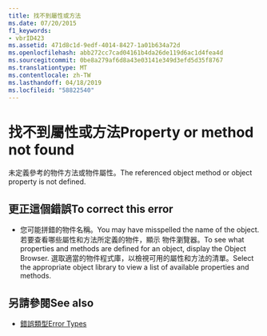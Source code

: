 ```yaml
---
title: 找不到屬性或方法
ms.date: 07/20/2015
f1_keywords:
- vbrID423
ms.assetid: 471d8c1d-9edf-4014-8427-1a01b634a72d
ms.openlocfilehash: abb272cc7cad04161b4da26de119d6ac1d4fea4d
ms.sourcegitcommit: 0be8a279af6d8a43e03141e349d3efd5d35f8767
ms.translationtype: MT
ms.contentlocale: zh-TW
ms.lasthandoff: 04/18/2019
ms.locfileid: "58822540"
---
```

# <a name="property-or-method-not-found"></a><span data-ttu-id="7197e-102">找不到屬性或方法</span><span class="sxs-lookup"><span data-stu-id="7197e-102">Property or method not found</span></span>
<span data-ttu-id="7197e-103">未定義參考的物件方法或物件屬性。</span><span class="sxs-lookup"><span data-stu-id="7197e-103">The referenced object method or object property is not defined.</span></span>  
  
## <a name="to-correct-this-error"></a><span data-ttu-id="7197e-104">更正這個錯誤</span><span class="sxs-lookup"><span data-stu-id="7197e-104">To correct this error</span></span>  
  
-   <span data-ttu-id="7197e-105">您可能拼錯的物件名稱。</span><span class="sxs-lookup"><span data-stu-id="7197e-105">You may have misspelled the name of the object.</span></span> <span data-ttu-id="7197e-106">若要查看哪些屬性和方法所定義的物件，顯示 物件瀏覽器。</span><span class="sxs-lookup"><span data-stu-id="7197e-106">To see what properties and methods are defined for an object, display the Object Browser.</span></span> <span data-ttu-id="7197e-107">選取適當的物件程式庫，以檢視可用的屬性和方法的清單。</span><span class="sxs-lookup"><span data-stu-id="7197e-107">Select the appropriate object library to view a list of available properties and methods.</span></span>  
  
## <a name="see-also"></a><span data-ttu-id="7197e-108">另請參閱</span><span class="sxs-lookup"><span data-stu-id="7197e-108">See also</span></span>

- [<span data-ttu-id="7197e-109">錯誤類型</span><span class="sxs-lookup"><span data-stu-id="7197e-109">Error Types</span></span>](../../../visual-basic/programming-guide/language-features/error-types.md)
